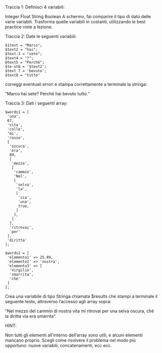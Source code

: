 Traccia 1:
Definisci 4 variabili:

Integer 
Float 
String 
Boolean
A schermo, fai comparire il tipo di dato delle varie variabili. Trasforma quelle variabili in costanti, utilizzando le best practice viste a lezione.



Traccia 2:
Date le seguenti variabili:
```
$1text = "Marco";
$text2 = "hai";
$text.3 = "sete";
$text4 = "?";
@text5 = "Perché";
$te-xt6 = '$text2';
$text 7 = 'bevuto';
$text8 = "tutto"
```

correggi eventuali errori e stampa correttamente a terminale la stringa: 

“Marco hai sete? Perché hai bevuto tutto.“


Traccia 3:
Dati i seguenti array:
```
$words1 = [
 'una',
 67,
 'vita',
 'colle',
 'mi',
 'rosso',
 [
  'oscura',
  'era',
  89,
  [
   'mezzo',
   [
    'cammin',
    'Nel',
    [
     'selva',
     'la',
     [
      'via',
      'una',
      true,
     ]
    ],
   ]
  ],
  'ritrovai',
  'per'
 ],
 'diritta'
];

$words2 = [
 'elemento1' => 25.89,
 'elemento2' => 'nostra',
 'elemento3' => [
  'Virgilio',
  'smarrita',
  'ché'
 ]
];
```
Crea una variabile di tipo Stringa chiamata $results che stampi a terminale il seguente testo, attraverso l’accesso agli array sopra: 

“Nel mezzo del cammin di nostra vita mi ritrovai per una selva oscura, ché la diritta via era smarrita“.



HINT:

Non tutti gli elementi all’interno dell’array sono utili, e alcuni elementi mancano proprio. Scegli come risolvere il problema nel modo più opportuno: nuove variabili, concatenamenti, ecc ecc.